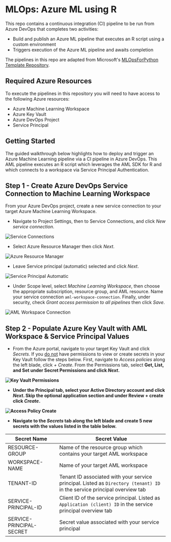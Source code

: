 # MLOps: Azure ML using R

This repo contains a continuous integration (CI) pipeline to be run from Azure DevOps that completes two activities:
* Build and publish an Azure ML pipeline that executes an R script using a custom environment
* Triggers execution of the Azure ML pipeline and awaits completion

The pipelines in this repo are adapted from Microsoft's [MLOpsForPython Template Repository](https://github.com/microsoft/MLOpsPython/blob/master/docs/getting_started.md#create-a-variable-group-for-your-pipeline).

## Required Azure Resources
To execute the pipelines in this repository you will need to have access to the following Azure resources:
* Azure Machine Learning Workspace
* Azure Key Vault
* Azure DevOps Project
* Service Principal

## Getting Started

The guided walkthrough below highlights how to deploy and trigger an Azure Machine Learning pipeline via a CI pipeline in Azure DevOps. This AML pipeline executes an R script which leverages the AML SDK for R and which connects to a workspace via Service Principal Authentication.

## Step 1 - Create Azure DevOps Service Connection to Machine Learning Workspace

From your Azure DevOps project, create a new service connection to your target Azure Machine Learning Workspace.

* Navigate to Project Settings, then to Service Connections, and click <i>New service connection</i>.

![Service Connections](doc_img/01.png?raw=true "Service Connections")

* Select Azure Resource Manager then click <i>Next</i>.

![Azure Resource Manager](doc_img/02.png?raw=true "Azure Resource Manager")

* Leave Service principal (automatic) selected and click <i>Next</i>.

![Service Principal Automatic](doc_img/03.png?raw=true "Service Principal Automatic")

* Under Scope level, select <i>Machine Learning Workspace</i>, then choose the appropriate subscription, resource group, and AML resource. Name your service connection `aml-workspace-connection`. Finally, under security, check <i>Grant access permission to all pipelines</i> then click <i>Save</i>.  

![AML Workspace Connection](doc_img/04.png?raw=true "AML Workspace Connection")

## Step 2 - Populate Azure Key Vault with AML Workspace & Service Principal Values

* From the Azure portal, navigate to your target Key Vault and click <i>Secrets</i>. If you <u>do not</u> have permissions to view or create secrets in your Key Vault follow the steps below. First, navigate to <i>Access policies</i> along the left blade, click <i>+ Create</i>. From the Permissions tab, select <b>Get, List, and Set<b> under Secret Permissions and click <i>Next</i>. 

![Key Vault Permissions](doc_img/05.png?raw=true "Key Vault Permissions")

* Under the Principal tab, select your Active Directory account and click <i>Next</i>. Skip the optional application section and under Review + create click <i>Create</i>.

![Access Policy Create](doc_img/06.png?raw=true "Access Policy Create")

* Navigate to the <i>Secrets</i> tab along the left blade and create 5 new secrets with the values listed in the table below.

| Secret Name | Secret Value |
|-------------|--------------|
|RESOURCE-GROUP|Name of the resource group which contains your target AML workspace|
|WORKSPACE-NAME|Name of your target AML workspace|
|TENANT-ID|Tenant ID associated with your service principal. Listed as `Directory (tenant) ID` in the service principal overview tab|
|SERVICE-PRINCIPAL-ID|Client ID of the service principal.  Listed as  `Application (client) ID` in the service principal overview tab|
|SERVICE-PRINCIPAL-SECRET|Secret value associated with your service principal|


